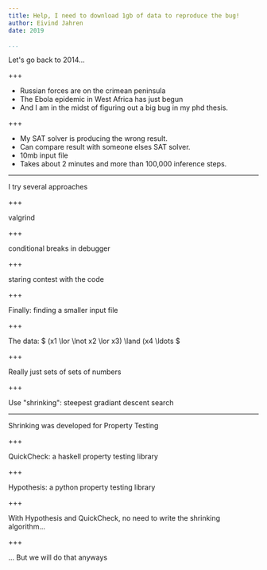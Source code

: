 ```yaml
---
title: Help, I need to download 1gb of data to reproduce the bug!
author: Eivind Jahren
date: 2019

...
```


Let's go back to 2014...

+++

* Russian forces are on the crimean peninsula
* The Ebola epidemic in West Africa has just begun
* And I am in the midst of figuring out a big bug in my phd thesis.

+++

* My SAT solver is producing the wrong result.
* Can compare result with someone elses SAT solver.
* 10mb input file
* Takes about 2 minutes and more than 100,000 inference steps.

---

I try several approaches

+++

valgrind

+++

conditional breaks in debugger

+++

staring contest with the code


+++

Finally: finding a smaller input file

+++

The data: $ (x1 \lor \lnot x2 \lor x3) \land (x4 \ldots $

+++

Really just sets of sets of numbers

+++

Use "shrinking": steepest gradiant descent search


---

Shrinking was developed for Property Testing

+++

QuickCheck: a haskell property testing library

+++

Hypothesis: a python property testing library

+++

With Hypothesis and QuickCheck, no need to write the shrinking algorithm...

+++

... But we will do that anyways

